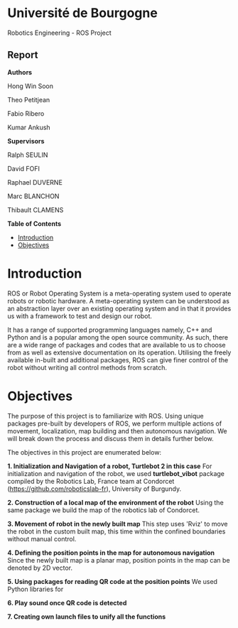 # Université de Bourgogne

Robotics Engineering - ROS Project

## Report

**Authors**

Hong Win Soon

Theo Petitjean

Fabio Ribero

Kumar Ankush

**Supervisors**

Ralph SEULIN

David FOFI

Raphael DUVERNE

Marc BLANCHON

Thibault CLAMENS


**Table of Contents**
- [Introduction](#introduction)
- [Objectives](#objectives)


# Introduction

ROS or Robot Operating System is a meta-operating system used to operate robots or robotic hardware. A meta-operating system can be understood as an abstraction layer over an existing operating system and in that it provides us with a framework to test and design our robot.

It has a range of supported programming languages namely, C++ and Python and is a popular among the open source community. As such, there are a wide range of packages and codes that are available to us to choose from as well as extensive documentation on its operation. Utilising the freely available in-built and additional packages, ROS can give finer control of the robot without writing all control methods from scratch.


# Objectives

The purpose of this project is to familiarize with ROS. Using unique packages pre-built by developers of ROS, we perform multiple actions of movement, localization, map building and then autonomous navigation. We will break down the process and discuss them in details further below.

The objectives in this project are enumerated below:

**1. Initialization and Navigation of a robot, Turtlebot 2 in this case**
For initialization and navigation of the robot, we used **turtlebot_vibot** package compiled by the Robotics Lab, France team at Condorcet (https://github.com/roboticslab-fr), University of Burgundy.


**2. Construction of a local map of the environment of the robot**
Using the same package we build the map of the robotics lab of Condorcet. 

**3. Movement of robot in the newly built map**
This step uses 'Rviz' to move the robot in the custom built map, this time within the confined boundaries without manual control.

**4. Defining the position points in the map for autonomous navigation**
Since the newly built map is a planar map, position points in the map can be denoted by 2D vector.

**5. Using packages for reading QR code at the position points**
We used Python libraries for 

**6. Play sound once QR code is detected**


**7. Creating own launch files to unify all the functions**

















